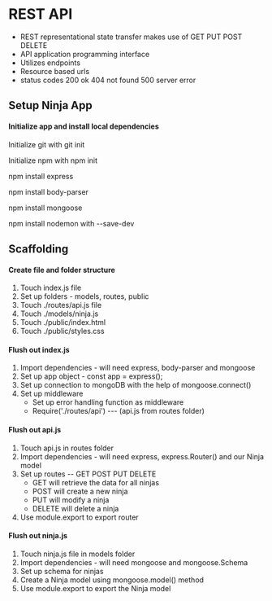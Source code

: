 # REST API 

- REST representational state transfer makes use of GET PUT POST DELETE
- API application programming interface
- Utilizes endpoints
- Resource based urls
- status codes 200 ok 404 not found 500 server error

## Setup Ninja App
#### Initialize app and install local dependencies

Initialize git with git init

Initialize npm with npm init

npm install express

npm install body-parser

npm install mongoose

npm install nodemon with --save-dev

## Scaffolding 
#### Create file and folder structure
1. Touch index.js file
2. Set up folders - models, routes, public
3. Touch ./routes/api.js file
4. Touch ./models/ninja.js
5. Touch ./public/index.html
6. Touch ./public/styles.css
 
#### Flush out index.js
1. Import dependencies - will need express, body-parser and mongoose
2. Set up app object - const app = express();
3. Set up connection to mongoDB with the help of mongoose.connect()
4. Set up middleware
	- Set up  error handling function as middleware
	- Require('./routes/api') --- (api.js from routes folder)

#### Flush out api.js
1. Touch api.js in routes folder
2. Import dependencies - will need express, express.Router() and our Ninja model
3. Set up routes -- GET POST PUT DELETE
	- GET will retrieve the data for all ninjas
	- POST will create a new ninja
	- PUT will modify a ninja
	- DELETE will delete a ninja
4. Use module.export to export router


#### Flush out ninja.js
1. Touch ninja.js file in models folder
2. Import dependencies - will need mongoose and mongoose.Schema
3. Set up schema for ninjas
4. Create a Ninja model using mongoose.model() method
5. Use module.export to export the Ninja model

